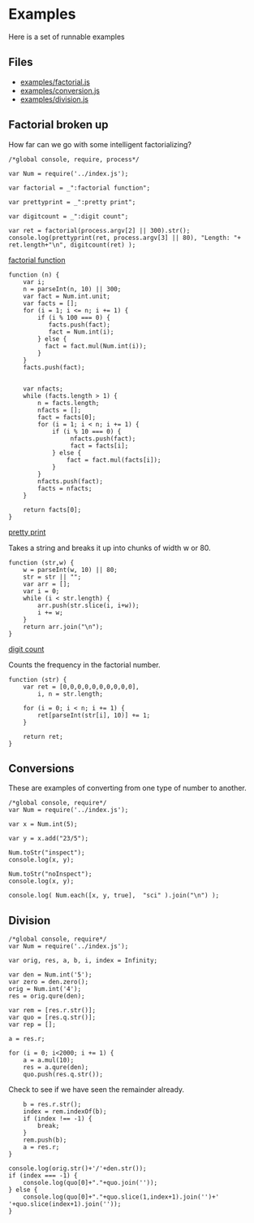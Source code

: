 # Examples

Here is a set of runnable examples


## Files

* [examples/factorial.js](#factorial-broken-up "save: | jshint")
* [examples/conversion.js](#conversions "save:|jshint")
* [examples/division.js](#division "save:|jshint")

## Factorial broken up

How far can we go with some intelligent factorializing? 

    /*global console, require, process*/

    var Num = require('../index.js');

    var factorial = _":factorial function";

    var prettyprint = _":pretty print";

    var digitcount = _":digit count";

    var ret = factorial(process.argv[2] || 300).str();
    console.log(prettyprint(ret, process.argv[3] || 80), "Length: "+ ret.length+"\n", digitcount(ret) );

[factorial function]()

    function (n) {
        var i;
        n = parseInt(n, 10) || 300;
        var fact = Num.int.unit;
        var facts = [];
        for (i = 1; i <= n; i += 1) {
            if (i % 100 === 0) {
               facts.push(fact);
               fact = Num.int(i);
            } else {
              fact = fact.mul(Num.int(i));
            }
        }
        facts.push(fact);


        var nfacts;
        while (facts.length > 1) {
            n = facts.length;
            nfacts = [];
            fact = facts[0];
            for (i = 1; i < n; i += 1) {
                if (i % 10 === 0) {
                     nfacts.push(fact);
                     fact = facts[i];
                } else {
                    fact = fact.mul(facts[i]);
                }
            }
            nfacts.push(fact);
            facts = nfacts;
        }

        return facts[0];
    }

[pretty print]() 

Takes a string and breaks it up into chunks of width w or 80.

    function (str,w) {
        w = parseInt(w, 10) || 80; 
        str = str || "";
        var arr = [];
        var i = 0;
        while (i < str.length) {
            arr.push(str.slice(i, i+w));
            i += w;
        }
        return arr.join("\n");
    }


[digit count]()

Counts the frequency in the factorial number. 

    function (str) {
        var ret = [0,0,0,0,0,0,0,0,0,0],
            i, n = str.length;

        for (i = 0; i < n; i += 1) {
            ret[parseInt(str[i], 10)] += 1;
        }

        return ret;
    }


## Conversions

These are examples of converting from one type of number to another. 

    /*global console, require*/
    var Num = require('../index.js');

    var x = Num.int(5);

    var y = x.add("23/5");

    Num.toStr("inspect");
    console.log(x, y);

    Num.toStr("noInspect");
    console.log(x, y);

    console.log( Num.each([x, y, true],  "sci" ).join("\n") );


## Division

    /*global console, require*/
    var Num = require('../index.js');

    var orig, res, a, b, i, index = Infinity;

    var den = Num.int('5');
    var zero = den.zero();
    orig = Num.int('4');
    res = orig.qure(den);

    var rem = [res.r.str()];
    var quo = [res.q.str()];
    var rep = [];

    a = res.r;

    for (i = 0; i<2000; i += 1) { 
        a = a.mul(10);
        res = a.qure(den);
        quo.push(res.q.str());

Check to see if we have seen the remainder already.

        b = res.r.str();
        index = rem.indexOf(b);
        if (index !== -1) {
            break;
        }
        rem.push(b);
        a = res.r;
    }

    console.log(orig.str()+'/'+den.str());
    if (index === -1) {
        console.log(quo[0]+"."+quo.join(''));
    } else {
        console.log(quo[0]+"."+quo.slice(1,index+1).join('')+' '+quo.slice(index+1).join(''));
    }
